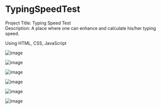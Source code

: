 # TypingSpeedTest

Project Title: Typing Speed Test                                                                                                           
Description: A place where one can enhance and calculate his/her typing speed.

Using HTML, CSS, JavaScript

![image](https://user-images.githubusercontent.com/79848578/120029291-85678e00-c013-11eb-9b33-29d97a69d83b.png)

![image](https://user-images.githubusercontent.com/79848578/120029354-9d3f1200-c013-11eb-8a6f-04ecea6e9cc6.png)

![image](https://user-images.githubusercontent.com/79848578/120029410-adef8800-c013-11eb-968d-6222a07fd0c8.png)

![image](https://user-images.githubusercontent.com/79848578/120029450-bcd63a80-c013-11eb-8514-e992a27753bd.png)

![image](https://user-images.githubusercontent.com/79848578/120029492-cbbced00-c013-11eb-929a-7acb61e0fb5d.png)

![image](https://user-images.githubusercontent.com/79848578/120029528-db3c3600-c013-11eb-932a-88eec4be4934.png)
